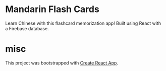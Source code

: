 # Mandarin Flash Cards
Learn Chinese with this flashcard memorization app! Built using React with a Firebase database.

# misc

This project was bootstrapped with [Create React App](https://github.com/facebook/create-react-app).
